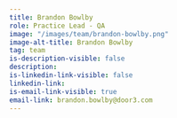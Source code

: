 ```yaml
---
title: Brandon Bowlby
role: Practice Lead - QA
image: "/images/team/brandon-bowlby.png"
image-alt-title: Brandon Bowlby
tag: team
is-description-visible: false
description: 
is-linkedin-link-visible: false
linkedin-link: 
is-email-link-visible: true
email-link: brandon.bowlby@door3.com
---
```


